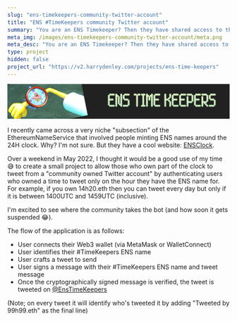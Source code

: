 ```yaml
---
slug: "ens-timekeepers-community-twitter-account"
title: "ENS #TimeKeepers community Twitter account"
summary: "You are an ENS Timekeeper? Then they have shared access to this Twitter account"
meta_img: /images/ens-timekeepers-community-twitter-account/meta.png
meta_desc: "You are an ENS Timekeeper? Then they have shared access to this Twitter account"
type: project
hidden: false
project_url: "https://v2.harrydenley.com/projects/ens-time-keepers"
---
```


![Banner](./images/ens-timekeepers-community-twitter-account/banner.png)

I recently came across a very niche "subsection" of the EthereumNameService that involved people minting ENS names around the 24H clock. Why? I'm not sure. But they have a cool website: [ENSClock](https://ensclock.com/).

Over a weekend in May 2022, I thought it would be a good use of my time 😅 to create a small project to allow those who own part of the clock to tweet from a "community owned Twitter account" by authenticating users who owned a time to tweet only on the hour they have the ENS name for. For example, if you own 14h20.eth then you can tweet every day but only if it is between 1400UTC and 1459UTC (inclusive).

I'm excited to see where the community takes the bot (and how soon it gets suspended 😂).

The flow of the application is as follows:

* User connects their Web3 wallet (via MetaMask or WalletConnect)
* User identifies their #TimeKeepers ENS name
* User crafts a tweet to send
* User signs a message with their #TimeKeepers ENS name and tweet message
* Once the cryptographically signed message is verified, the tweet is tweeted on [@EnsTimeKeepers](https://twitter.com/EnsTimeKeepers)

(Note; on every tweet it will identify who's tweeted it by adding "Tweeted by 99h99.eth" as the final line)